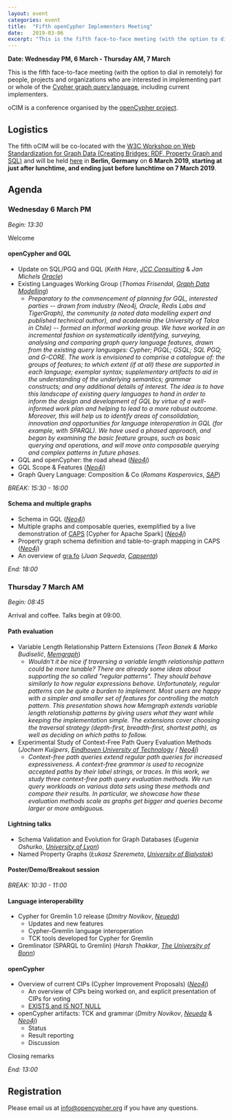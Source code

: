 ```yaml
---
layout: event
categories: event
title:  "Fifth openCypher Implementers Meeting"
date:   2019-03-06
excerpt: "This is the fifth face-to-face meeting (with the option to dial in remotely) for people, projects and organizations interested in participating in the openCypher project."
---
```

**Date: Wednesday PM, 6 March - Thursday AM, 7 March**

This is the fifth face-to-face meeting (with the option to dial in remotely) for people, projects and organizations who are interested in implementing part or whole of the [Cypher graph query language](https://neo4j.com/developer/cypher/), including current implementers.

oCIM is a conference organised by the [openCypher project](http://www.opencypher.org).

## Logistics

The fifth oCIM will be co-located with the [W3C Workshop on Web Standardization for Graph Data (Creating Bridges: RDF, Property Graph and SQL)](https://www.w3.org/Data/events/data-ws-2019/index.html) and will be held [here](https://www.w3.org/Data/events/data-ws-2019/cfp.html#location) in **Berlin, Germany** on **6 March 2019, starting at just after lunchtime, and ending just before lunchtime on 7 March 2019**.

## Agenda

### Wednesday 6 March PM

*Begin: 13:30* 

Welcome

#### openCypher and GQL

* Update on SQL/PGQ and GQL (_Keith Hare_, [_JCC Consulting_](http://www.jcc.com/) & _Jan Michels_ [_Oracle_](https://www.oracle.com/index.html))
* Existing Languages Working Group (_Thomas Frisendal_, [_Graph Data Modelling_](http://graphdatamodeling.com/))
   * _Preparatory to the commencement of planning for GQL, interested parties -- drawn from industry (Neo4j, Oracle, Redis Labs and TigerGraph), the community (a noted data modelling expert and published technical author), and academia (the University of Talca in Chile) -- formed an informal working group. 
     We have worked in an incremental fashion on systematically identifying, surveying, analysing and comparing graph query language features, drawn from the existing query languages: Cypher; PGQL; GSQL; SQL PGQ; and G-CORE. 
     The work is envisioned to comprise a catalogue of: the groups of features; to which extent (if at all) these are supported in each language; exemplar syntax; supplementary artifacts to aid in the understanding of the underlying semantics; grammar constructs; and any additional details of interest. 
     The idea is to have this landscape of existing query languages to hand in order to inform the design and development of GQL by virtue of a well-informed work plan and helping to lead to a more robust outcome. 
     Moreover, this will help us to identify areas of consolidation, innovation and opportunities for language interoperation in GQL (for example, with SPARQL). 
     We have used a phased approach, and began by examining the basic feature groups, such as basic querying and operations, and will move onto composable querying and complex patterns in future phases._       
* GQL and openCypher: the road ahead ([_Neo4j_](https://neo4j.com/))
* GQL Scope & Features ([_Neo4j_](https://neo4j.com/))
* Graph Query Language: Composition & Co (_Romans Kasperovics_, [_SAP_](https://www.sap.com/index.html))

*BREAK: 15:30 - 16:00*

#### Schema and multiple graphs

* Schema in GQL ([_Neo4j_](https://neo4j.com/))
* Multiple graphs and composable queries, exemplified by a live demonstration of [CAPS](https://github.com/opencypher/cypher-for-apache-spark) [Cypher for Apache Spark] ([_Neo4j_](https://neo4j.com/))
* Property graph schema definition and table-to-graph mapping in CAPS ([_Neo4j_](https://neo4j.com/))
* An overview of [gra.fo](http://gra.fo/) (_Juan Sequeda_, [_Capsenta_](https://capsenta.com/))

*End: 18:00*

### Thursday 7 March AM

*Begin: 08:45*

Arrival and coffee. Talks begin at 09:00.

#### Path evaluation

* Variable Length Relationship Pattern Extensions (_Teon Banek & Marko Budiselić_, [_Memgraph_](https://memgraph.com/))
   * _Wouldn't it be nice if traversing a variable length relationship pattern could be more tunable? There are already some ideas about supporting the so called "regular patterns". They should behave similarly to how regular expressions behave. Unfortunately, regular patterns can be quite a burden to implement. Most users are happy with a simpler and smaller set of features for controlling the match pattern. This presentation shows how Memgraph extends variable length relationship patterns by giving users what they want while keeping the implementation simple. The extensions cover choosing the traversal strategy (depth-first, breadth-first, shortest path), as well as deciding on which paths to follow._
* Experimental Study of Context-Free Path Query Evaluation Methods (_Jochem Kuijpers_, [_Eindhoven University of Technology_](https://www.tue.nl/en/) / [_Neo4j_](https://neo4j.com/))
   * _Context-free path queries extend regular path queries for increased expressiveness. A context-free grammar is used to recognize accepted paths by their label strings, or traces. In this work, we study three context-free path query evaluation methods. We run query workloads on various data sets using these methods and compare their results. In particular, we showcase how these evaluation methods scale as graphs get bigger and queries become larger or more ambiguous._

#### Lightning talks

* Schema Validation and Evolution for Graph Databases (_Eugenia Oshurko_, [_University of Lyon_](http://www.ens-lyon.fr/LIP/))
* Named Property Graphs (_Łukasz Szeremeta_, [_University of Bialystok_](http://www.uwb.edu.pl/home))

#### Poster/Demo/Breakout session

*BREAK: 10:30 - 11:00*

#### Language  interoperability

* Cypher for Gremlin 1.0 release (_Dmitry Novikov_, [_Neueda_](https://www.neueda.com/))
   * Updates and new features 
   * Cypher-Gremlin language interoperation
   * TCK tools developed for Cypher for Gremlin
* Gremlinator (SPARQL to Gremlin) (_Harsh Thakkar_, [_The University of Bonn_](https://www.uni-bonn.de/the-university))

#### openCypher

* Overview of current CIPs (Cypher Improvement Proposals) ([_Neo4j_](https://neo4j.com/)) 
   * An overview of CIPs being worked on, and explicit presentation of CIPs for voting
   * [EXISTS and IS NOT NULL](https://github.com/opencypher/openCypher/pull/334)
* openCypher artifacts: TCK and grammar (_Dmitry Novikov_, [_Neueda_](https://www.neueda.com/) & [_Neo4j_](https://neo4j.com/))
   * Status 
   * Result reporting 
   * Discussion


Closing remarks

*End: 13:00*


## Registration

Please email us at [info@opencypher.org](mailto:<info@opencypher.org>) if you have any questions. 